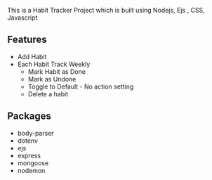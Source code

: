 This is a Habit Tracker  Project which is built using Nodejs, Ejs , CSS, Javascript


## Features
- Add Habit <br/>
- Each Habit Track Weekly<br/>
  - Mark Habit as Done
  - Mark as Undone
  - Toggle to Default - No action setting
  - Delete a habit

## Packages
- body-parser <br/>
- dotenv<br/>
- ejs<br/>
- express<br/>
- mongoose<br/>
- nodemon<br/>


